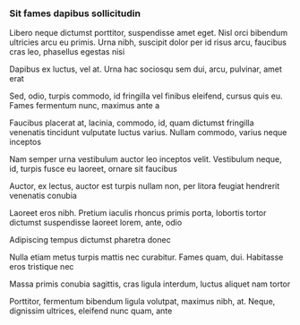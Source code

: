 ### Sit fames dapibus sollicitudin

Libero neque dictumst porttitor, suspendisse amet eget. Nisl orci bibendum ultricies arcu eu primis. Urna nibh, suscipit dolor per id risus arcu, faucibus cras leo, phasellus egestas nisi

Dapibus ex luctus, vel at. Urna hac sociosqu sem dui, arcu, pulvinar, amet erat

Sed, odio, turpis commodo, id fringilla vel finibus eleifend, cursus quis eu. Fames fermentum nunc, maximus ante a

Faucibus placerat at, lacinia, commodo, id, quam dictumst fringilla venenatis tincidunt vulputate luctus varius. Nullam commodo, varius neque inceptos

Nam semper urna vestibulum auctor leo inceptos velit. Vestibulum neque, id, turpis fusce eu laoreet, ornare sit faucibus

Auctor, ex lectus, auctor est turpis nullam non, per litora feugiat hendrerit venenatis conubia

Laoreet eros nibh. Pretium iaculis rhoncus primis porta, lobortis tortor dictumst suspendisse laoreet lorem, ante, odio

Adipiscing tempus dictumst pharetra donec

Nulla etiam metus turpis mattis nec curabitur. Fames quam, dui. Habitasse eros tristique nec

Massa primis conubia sagittis, cras ligula interdum, luctus aliquet nam tortor

Porttitor, fermentum bibendum ligula volutpat, maximus nibh, at. Neque, dignissim ultrices, eleifend nunc quam, ante



